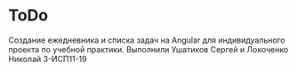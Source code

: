 # ToDo
Создание ежедневника и списка задач на Angular для индивидуального проекта по учебной практики.
Выполнили Ушатиков Сергей и Локоченко Николай 3-ИСП11-19
